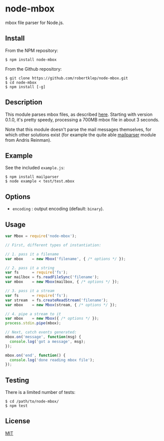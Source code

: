 node-mbox
=========

mbox file parser for Node.js.

Install
-------
From the NPM repository:
```
$ npm install node-mbox
```

From the Github repository:
```
$ git clone https://github.com/robertklep/node-mbox.git
$ cd node-mbox
$ npm install [-g]
```

Description
-----------
This module parses mbox files, as described [here](http://qmail.org./man/man5/mbox.html). Starting with version 0.1.0, it's pretty speedy, processing a 700MB mbox file in about 3 seconds.

Note that this module doesn't parse the mail messages themselves, for which other solutions exist (for example the quite able [mailparser](https://github.com/andris9/mailparser) module from Andris Reinman).

Example
-------
See the included `example.js`:
```
$ npm install mailparser
$ node example < test/test.mbox
```

Options
-------

*  `encoding` : output encoding (default: `binary`).

Usage
-----
```javascript
var Mbox = require('node-mbox');

// First, different types of instantiation:

// 1. pass it a filename
var mbox    = new Mbox('filename', { /* options */ });

// 2. pass it a string
var fs      = require('fs');
var mailbox = fs.readFileSync('filename');
var mbox    = new Mbox(mailbox, { /* options */ });

// 3. pass it a stream
var fs      = require('fs');
var stream  = fs.createReadStream('filename');
var mbox    = new Mbox(stream, { /* options */ });

// 4. pipe a stream to it
var mbox    = new Mbox({ /* options */ });
process.stdin.pipe(mbox);

// Next, catch events generated:
mbox.on('message', function(msg) {
  console.log('got a message', msg);
});

mbox.on('end', function() {
  console.log('done reading mbox file');
});
```

Testing
-------
There is a limited number of tests:
```
$ cd /path/to/node-mbox/
$ npm test
```

License
-------
[MIT](https://raw.github.com/robertklep/node-mbox/master/LICENSE)

